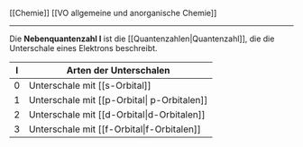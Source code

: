 [[Chemie]] [[VO allgemeine und anorganische Chemie]] 

---

Die **Nebenquantenzahl l** ist die [[Quantenzahlen|Quantenzahl]], die die Unterschale eines Elektrons beschreibt.

| l   | Arten der Unterschalen |
| --- | ---------------------------- |
| 0   | Unterschale mit [[s-Orbital]]                |
| 1   |Unterschale mit [[p-Orbital\| p-Orbitalen]]   |
| 2   | Unterschale mit [[d-Orbital\|d-Orbitalen]]    |
| 3   |Unterschale mit [[f-Orbital\|f-Orbitalen]]                             |